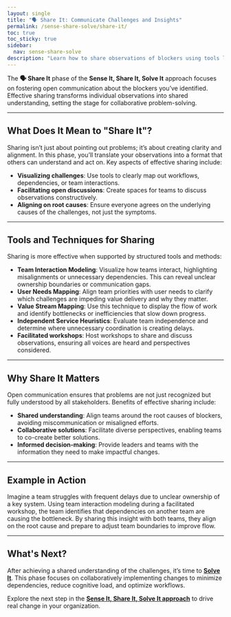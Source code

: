 ```yaml
---
layout: single
title: "🗣 Share It: Communicate Challenges and Insights"
permalink: /sense-share-solve/share-it/
toc: true
toc_sticky: true
sidebar:
  nav: sense-share-solve
description: "Learn how to share observations of blockers using tools like team interaction modeling and value stream mapping, fostering a shared understanding of challenges."
---
```


The **🗣 Share It** phase of the **Sense It, Share It, Solve It** approach focuses on fostering open communication about the blockers you’ve identified. Effective sharing transforms individual observations into shared understanding, setting the stage for collaborative problem-solving.

---

## What Does It Mean to "Share It"?

Sharing isn’t just about pointing out problems; it’s about creating clarity and alignment. In this phase, you’ll translate your observations into a format that others can understand and act on. Key aspects of effective sharing include:

- **Visualizing challenges**: Use tools to clearly map out workflows, dependencies, or team interactions.
- **Facilitating open discussions**: Create spaces for teams to discuss observations constructively.
- **Aligning on root causes**: Ensure everyone agrees on the underlying causes of the challenges, not just the symptoms.

---

## Tools and Techniques for Sharing

Sharing is more effective when supported by structured tools and methods:

- **Team Interaction Modeling**: Visualize how teams interact, highlighting misalignments or unnecessary dependencies. This can reveal unclear ownership boundaries or communication gaps.
- **User Needs Mapping**: Align team priorities with user needs to clarify which challenges are impeding value delivery and why they matter.
- **Value Stream Mapping**: Use this technique to display the flow of work and identify bottlenecks or inefficiencies that slow down progress.
- **Independent Service Heuristics**: Evaluate team independence and determine where unnecessary coordination is creating delays.
- **Facilitated workshops**: Host workshops to share and discuss observations, ensuring all voices are heard and perspectives considered.

---

## Why Share It Matters

Open communication ensures that problems are not just recognized but fully understood by all stakeholders. Benefits of effective sharing include:

- **Shared understanding**: Align teams around the root causes of blockers, avoiding miscommunication or misaligned efforts.
- **Collaborative solutions**: Facilitate diverse perspectives, enabling teams to co-create better solutions.
- **Informed decision-making**: Provide leaders and teams with the information they need to make impactful changes.

---

## Example in Action

Imagine a team struggles with frequent delays due to unclear ownership of a key system. Using team interaction modeling during a facilitated workshop, the team identifies that dependencies on another team are causing the bottleneck. By sharing this insight with both teams, they align on the root cause and prepare to adjust team boundaries to improve flow.

---

## What's Next?

After achieving a shared understanding of the challenges, it’s time to **[Solve It](/sense-share-solve/solve-it/)**. This phase focuses on collaboratively implementing changes to minimize dependencies, reduce cognitive load, and optimize workflows.

Explore the next step in the **[Sense It, Share It, Solve It approach](/sense-share-solve/)** to drive real change in your organization.
